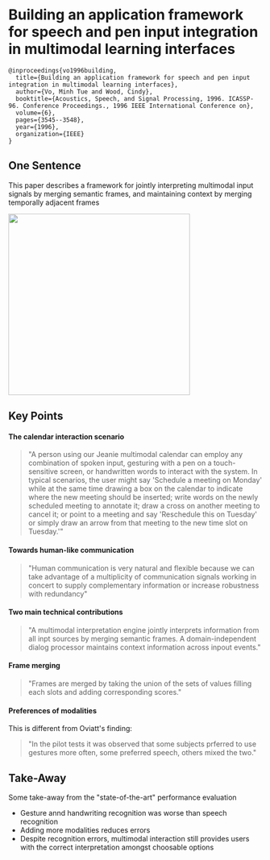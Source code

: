 # Building an application framework for speech and pen input integration in multimodal learning interfaces

```
@inproceedings{vo1996building,
  title={Building an application framework for speech and pen input integration in multimodal learning interfaces},
  author={Vo, Minh Tue and Wood, Cindy},
  booktitle={Acoustics, Speech, and Signal Processing, 1996. ICASSP-96. Conference Proceedings., 1996 IEEE International Conference on},
  volume={6},
  pages={3545--3548},
  year={1996},
  organization={IEEE}
}
```

## One Sentence
This paper describes a framework for jointly interpreting multimodal input signals by merging semantic frames, and maintaining context by merging temporally adjacent frames

<img src="https://dl.dropbox.com/s/1fbth926a3br0xf/vo_interpretation_using_frames.png?raw=1" width="360px"></img>

## Key Points
#### The calendar interaction scenario
> "A person using our Jeanie multimodal calendar can employ any combination of spoken input, gesturing with a pen on a touch-sensitive screen, or handwritten words to interact with the system. In typical scenarios, the user might say 'Schedule a meeting on Monday' while at the same time drawing a box on the calendar to indicate where the new meeting should be inserted; write words on the newly scheduled meeting to annotate it; draw a cross on another meeting to cancel it; or point to a meeting and say 'Reschedule this on Tuesday' or simply draw an arrow from that meeting to the new time slot on Tuesday.'"

#### Towards human-like communication
> "Human communication is very natural and flexible because we can take advantage of a multiplicity of communication signals working in concert to supply complementary information or increase robustness with redundancy"

#### Two main technical contributions
> "A multimodal interpretation engine jointly interprets information from all inpt sources by merging semantic frames. A domain-independent dialog processor maintains context information across inpout events."

#### Frame merging
> "Frames are merged by taking the union of the sets of values filling each slots and adding corresponding scores."

#### Preferences of modalities
This is different from Oviatt's finding: 
> "In the pilot tests it was observed that some subjects prferred to use gestures more often, some preferred speech, others mixed the two."

## Take-Away
Some take-away from the "state-of-the-art" performance evaluation

* Gesture annd handwriting recognition was worse than speech recognition
* Adding more modalities reduces errors
* Despite recognition errors, multimodal interaction still provides users with the correct interpretation amongst choosable options
